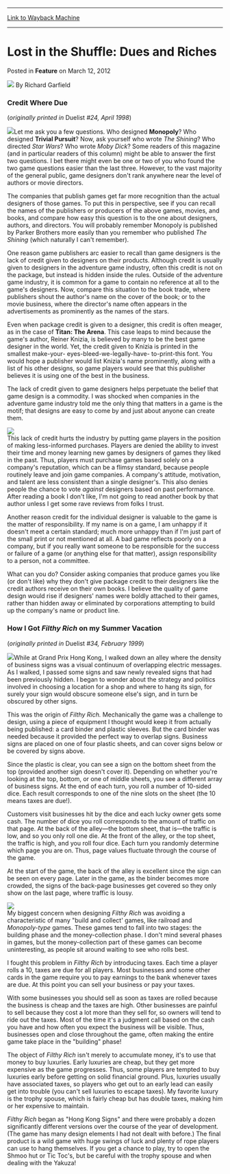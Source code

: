 
---
[Link to Wayback Machine](https://web.archive.org/web/20170601035211/http://magic.wizards.com/en/articles/archive/feature/lost-shuffle-dues-and-riches-2012-03-12)

[_metadata_:wayback_url]:- "http://magic.wizards.com/en/articles/archive/feature/lost-shuffle-dues-and-riches-2012-03-12"
[_metadata_:wayback_raw_url]:- "https://web.archive.org/web/20170601035211id_/http://magic.wizards.com/en/articles/archive/feature/lost-shuffle-dues-and-riches-2012-03-12"
[_metadata_:wayback_capture_timestamp]:- "2017-06-01 03:52:11+00:00"
[_metadata_:description]:- "Credit Where Due (originally printed in Duelist #24, April 1998)"
[_metadata_:generator]:- "Drupal 7 (http://drupal.org)"
[_metadata_:publish_date]:- "2012-03-12"
---


Lost in the Shuffle: Dues and Riches
====================================



 Posted in **Feature**
 on March 12, 2012 






![](https://media.magic.wizards.com/styles/auth_small/public/images/person/authorpic_richardgarfield_0.jpg)
By Richard Garfield











### Credit Where Due


(*originally printed in* Duelist *#24, April 1998*)


![](https://media.magic.wizards.com/image_legacy_migration/images/magic/daily/features/feature186_creditCover.jpg)Let me ask you a few questions. Who designed **Monopoly**? Who designed **Trivial Pursuit**? Now, ask yourself who wrote *The Shining*? Who directed *Star Wars*? Who wrote *Moby Dick*? Some readers of this magazine (and in particular readers of this column) might be able to answer the first two questions. I bet there might even be one or two of you who found the two game questions easier than the last three. However, to the vast majority of the general public, game designers don't rank anywhere near the level of authors or movie directors.


The companies that publish games get far more recognition than the actual designers of those games. To put this in perspective, see if you can recall the names of the publishers or producers of the above games, movies, and books, and compare how easy this question is to the one about designers, authors, and directors. You will probably remember Monopoly is published by Parker Brothers more easily than you remember who published *The Shining* (which naturally I can't remember).


One reason game publishers arc easier to recall than game designers is the lack of credit given to designers on their products. Although credit is usually given to designers in the adventure game industry, often this credit is not on the package, but instead is hidden inside the rules. Outside of the adventure game industry, it is common for a game to contain no reference at all to the game's designers. Now, compare this situation to the book trade, where publishers shout the author's name on the cover of the book; or to the movie business, where the director's name often appears in the advertisements as prominently as the names of the stars.


Even when package credit is given to a designer, this credit is often meager, as in the case of **Titan: The Arena**. This case leaps to mind because the game's author, Reiner Knizia, is believed by many to be the best game designer in the world. Yet, the credit given to Knizia is printed in the smallest make-your- eyes-bleed-we-legally-have- to-print-this font. You would hope a publisher would list Knizia's name prominently, along with a list of his other designs, so game players would see that this publisher believes it is using one of the best in the business.


The lack of credit given to game designers helps perpetuate the belief that game design is a commodity. I was shocked when companies in the adventure game industry told me the only thing that matters in a game is the motif; that designs are easy to come by and just about anyone can create them.


![](https://media.magic.wizards.com/image_legacy_migration/images/magic/daily/features/feature186_creditImage.jpg)  
This lack of credit hurts the industry by putting game players in the position of making less-informed purchases. Players are denied the ability to invest their time and money learning new games by designers of games they liked in the past. Thus, players must purchase games based solely on a company's reputation, which can be a flimsy standard, because people routinely leave and join game companies. A company's attitude, motivation, and talent are less consistent than a single designer's. This also denies people the chance to vote *against* designers based on past performance. After reading a book I don't like, I'm not going to read another book by that author unless I get some rave reviews from folks I trust.


Another reason credit for the individual designer is valuable to the game is the matter of responsibility. If my name is on a game, I am unhappy if it doesn't meet a certain standard; much more unhappy than if I'm just part of the small print or not mentioned at all. A bad game reflects poorly on a company, but if you really want someone to be responsible for the success or failure of a game (or anything else for that matter), assign responsibility to a person, not a committee.


What can you do? Consider asking companies that produce games you like (or don't like) why they don't give package credit to their designers like the credit authors receive on their own books. I believe the quality of game design would rise if designers' names were boldly attached to their games, rather than hidden away or eliminated by corporations attempting to build up the company's name or product line.


  
### How I Got *Filthy Rich* on my Summer Vacation


(*originally printed in* Duelist *#34, February 1999*)


![](https://media.magic.wizards.com/image_legacy_migration/images/magic/daily/features/feature186_richCover.jpg)While at Grand Prix Hong Kong, I walked down an alley where the density of business signs was a visual continuum of overlapping electric messages. As I walked, I passed some signs and saw newly revealed signs that had been previously hidden. I began to wonder about the strategy and politics involved in choosing a location for a shop and where to hang its sign, for surely your sign would obscure someone else's sign, and in turn be obscured by other signs.


This was the origin of *Filthy Rich.* Mechanically the game was a challenge to design, using a piece of equipment I thought would keep it from actually being published: a card binder and plastic sleeves. But the card binder was needed because it provided the perfect way to overlap signs. Business signs are placed on one of four plastic sheets, and can cover signs below or be covered by signs above.


Since the plastic is clear, you can see a sign on the bottom sheet from the top (provided another sign doesn't cover it). Depending on whether you're looking at the top, bottom, or one of middle sheets, you see a different array of business signs. At the end of each turn, you roll a number of 10-sided dice. Each result corresponds to one of the nine slots on the sheet (the 10 means taxes are due!).


Customers visit businesses hit by the dice and each lucky owner gets some cash. The number of dice you roll corresponds to the amount of traffic on that page. At the back of the alley—the bottom sheet, that is—the traffic is low, and so you only roll one die. At the front of the alley, or the top sheet, the traffic is high, and you roll four dice. Each turn you randomly determine which page you are on. Thus, page values fluctuate through the course of the game.


At the start of the game, the back of the alley is excellent since the sign can be seen on every page. Later in the game, as the binder becomes more crowded, the signs of the back-page businesses get covered so they only show on the last page, where traffic is lousy.


![](https://media.magic.wizards.com/image_legacy_migration/images/magic/daily/features/feature186_richImage.jpg)  
My biggest concern when designing *Filthy Rich* was avoiding a characteristic of many "build and collect' games, like railroad and *Monopoly-type* games. These games tend to fall into two stages: the building phase and the money-collection phase. I don't mind several phases in games, but the money-collection part of these games can become uninteresting, as people sit around waiting to see who rolls best.


I fought this problem in *Filthy Rich* by introducing taxes. Each time a player rolls a 10, taxes are due for all players. Most businesses and some other cards in the game require you to pay earnings to the bank whenever taxes are due. At this point you can sell your business or pay your taxes.


With some businesses you should sell as soon as taxes are rolled because the business is cheap and the taxes are high. Other businesses are painful to sell because they cost a lot more than they sell for, so owners will tend to ride out the taxes. Most of the time it's a judgment call based on the cash you have and how often you expect the business will be visible. Thus, businesses open and close throughout the game, often making the entire game take place in the "building" phase!


The object of *Filthy Rich* isn't merely to accumulate money, it's to use that money to buy luxuries. Early luxuries are cheap, but they get more expensive as the game progresses. Thus, some players are tempted to buy luxuries early before getting on solid financial ground. Plus, luxuries usually have associated taxes, so players who get out to an early lead can easily get into trouble (you can't sell luxuries to escape taxes). My favorite luxury is the trophy spouse, which is fairly cheap but has double taxes, making him or her expensive to maintain.


*Filthy Rich* began as "Hong Kong Signs" and there were probably a dozen significantly different versions over the course of the year of development. (The game has many design elements I had not dealt with before.) The final product is a wild game with huge swings of luck and plenty of rope players can use to hang themselves. If you get a chance to play, try to open the Shmoo hut or Tic Toc's, but be careful with the trophy spouse and when dealing with the Yakuza! 


  






